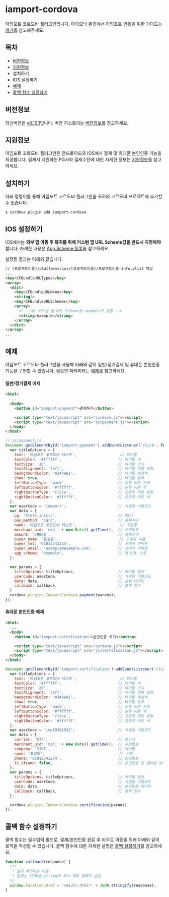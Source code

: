 
# iamport-cordova

아임포트 코르도바 플러그인입니다. 아이오닉 환경에서 아임포트 연동을 위한 가이드는 [여기](manuals/IONIC.md)를 참고해주세요.

## 목차
- [버전정보](manuals/VERSION.md)
- [지원정보](manuals/SUPPORT.md)
- 설치하기
- IOS 설정하기
- [예제](example/README.md)
- [콜백 함수 설정하기](manuals/CALLBACK.md)

## 버전정보
최신버전은 [v0.10.1](https://github.com/iamport/iamport-cordova/tree/master)입니다. 버전 히스토리는 [버전정보](manuals/VERSION.md)를 참고하세요.

## 지원정보
아임포트 코르도바 플러그인은 안드로이드와 IOS에서 결제 및 휴대폰 본인인증 기능을 제공합니다. 결제시 지원하는 PG사와 결제수단에 대한 자세한 정보는 [지원정보](manuals/SUPPORT.md)를 참고하세요. 

## 설치하기
아래 명령어를 통해 아임포트 코르도바 플러그인을 귀하의 코르도바 프로젝트에 추가할 수 있습니다.

```
$ cordova plugin add iamport-cordova
```

## IOS 설정하기
IOS에서는 **외부 앱 이동 후 복귀를 위해 커스텀 앱 URL Scheme값을 반드시 지정해야** 합니다. 자세한 내용은 [App Scheme 등록](https://github.com/iamport/iamport-react-native/blob/HEAD/manuals/SETTING.md#1-app-scheme-%EB%93%B1%EB%A1%9D)을 참고하세요.

설정된 결과는 아래와 같습니다.

```html
// [프로젝트이름]/platforms/ios/[프로젝트이름]/프로젝트이름-info.plist 파일
...
<key>CFBundleURLTypes</key>
<array>
  <dict>
    <key>CFBundleURLName</key>
    <string/>
    <key>CFBundleURLSchemes</key>
    <array>
      <!-- 예) 커스텀 앱 URL Scheme을 example로 설정 -->
      <string>example</string>
    </array>
  </dict>
</array>
...
```

## 예제
아임포트 코르도바 플러그인을 사용해 아래와 같이 일반/정기결제 및 휴대폰 본인인증 기능을 구현할 수 있습니다. 필요한 파라미터는 [예제](example/README.md)를 참고하세요.

#### 일반/정기결제 예제
```html
<html>
  ...
  <body>
    <button id="iamport-payment">결제하기</button>

    <script type="text/javascript" src="cordova.js"></script>
    <script type="text/javascript" src="js/payment.js"></script>
  </body>
</html>
```

```javascript
// js/payment.js
document.getElementById('iamport-payment').addEventListener('click', function() {
  var titleOptions = {
    text: '아임포트 코르도바 테스트',                   // 타이틀
    textColor: '#ffffff',                         // 타이틀 색
    textSize: '20',                               // 타이틀 크기
    textAlignment: 'left',                        // 타이틀 정렬 유형
    backgroundColor: '#344e81',                   // 타이틀 배경색
    show: true,                                   // 타이틀 유무
    leftButtonType: 'back',                       // 왼쪽 버튼 유형
    leftButtonColor: '#ffffff',                   // 왼쪽 버튼 색
    rightButtonType: 'close',                     // 오른쪽 버튼 유형
    rightButtonColor: '#ffffff',                  // 오른쪽 버튼 색
  };
  var userCode = 'iamport';                       // 가맹점 식별코드
  var data = {
    pg: 'html5_inicis',                           // PG사
    pay_method: 'card',                           // 결제수단
    name: '아임포트 코르도바 테스트',                   // 주문명
    merchant_uid: 'mid_' + new Date().getTime(),  // 주문번호
    amount: '39000',                              // 결제금액
    buyer_name: '홍길동',                           // 구매자 이름
    buyer_tel: '01012341234',                     // 구매자 연락처
    buyer_email: 'example@example.com',           // 구매자 이메일
    app_scheme: 'example',                        // 앱 URL 스킴
  };

  var params = {
    titleOptions: titleOptions,                   // 타이틀 옵션
    userCode: userCode,                           // 가맹점 식별코드
    data: data,                                   // 결제 데이터
    callback: callback,                           // 콜백 함수
  }
  cordova.plugins.IamportCordova.payment(params);
});
```


#### 휴대폰 본인인증 예제
```html
<html>
  ...
  <body>
    <button id="iamport-certification">본인인증 하기</button>

    <script type="text/javascript" src="cordova.js"></script>
    <script type="text/javascript" src="js/certification.js"></script>
  </body>
</html>
```

```javascript
document.getElementById('iamport-certification').addEventListener('click', function() {
  var titleOptions = {
    text: '아임포트 코르도바 테스트',                   // 타이틀
    textColor: '#ffffff',                         // 타이틀 색
    textSize: '20',                               // 타이틀 크기
    textAlignment: 'left',                        // 타이틀 정렬 유형
    backgroundColor: '#344e81',                   // 타이틀 배경색
    show: true,                                   // 타이틀 유무
    leftButtonType: 'back',                       // 왼쪽 버튼 유형
    leftButtonColor: '#ffffff',                   // 왼쪽 버튼 색
    rightButtonType: 'close',                     // 오른쪽 버튼 유형
    rightButtonColor: '#ffffff',                  // 오른쪽 버튼 색
  };
  var userCode = 'imp10391932';                   // 가맹점 식별코드
  var data = {
    carrier: 'KTF',                               // 통신사
    merchant_uid: 'mid_' + new Date().getTime(),  // 주문번호
    company: 'SIOT',                              // 회사명
    name: '홍길동',                                 // 이름
    phone: '01012341234',                         // 전화번호
    is_iframe: false,                             // 본인인증 창 렌더링 방식
  };
  var params = {
    titleOptions: titleOptions,                   // 타이틀 옵션
    userCode: userCode,                           // 가맹점 식별코드
    data: data,                                   // 본인인증 데이터
    callback: callback,                           // 콜백 함수
  };

  cordova.plugins.IamportCordova.certification(params);
});
```

## 콜백 함수 설정하기
콜백 함수는 필수입력 필드로, 결제/본인인증 완료 후 라우트 이동을 위해 아래와 같이 로직을 작성할 수 있습니다. 콜백 함수에 대한 자세한 설명은 [콜백 설정하기](manuals/CALLBACK.md)를 참고하세요.

```javascript
function callback(response) {
  /**
   * 결과 페이지로 이동
   * 결과는 JSON을 string화 해서 쿼리 형태로 넘김
  */
  window.location.href = 'result.html?' + JSON.stringify(response);
}
```
